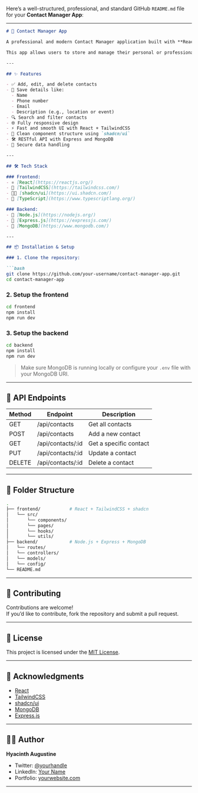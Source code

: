Here’s a well-structured, professional, and standard GitHub `README.md` file for your **Contact Manager App**:

---

```markdown
# 📇 Contact Manager App

A professional and modern Contact Manager application built with **React**, **TailwindCSS**, **TypeScript**, and **shadcn/ui** for the frontend, and **Node.js**, **Express**, and **MongoDB** for the backend.

This app allows users to store and manage their personal or professional contacts efficiently. Each contact includes a name, phone number, email, and an optional description (such as where or how you met — e.g., at a conference, meeting, or online).

---

## ✨ Features

- ✅ Add, edit, and delete contacts
- 📌 Save details like:
  - Name
  - Phone number
  - Email
  - Description (e.g., location or event)
- 🔍 Search and filter contacts
- 🌐 Fully responsive design
- ⚡ Fast and smooth UI with React + TailwindCSS
- 💅 Clean component structure using `shadcn/ui`
- 🛠️ RESTful API with Express and MongoDB
- 🔐 Secure data handling

---

## 🛠 Tech Stack

### Frontend:
- ⚛️ [React](https://reactjs.org/)
- 🎨 [TailwindCSS](https://tailwindcss.com/)
- 🧑‍🎨 [shadcn/ui](https://ui.shadcn.com/)
- 📝 [TypeScript](https://www.typescriptlang.org/)

### Backend:
- 🚀 [Node.js](https://nodejs.org/)
- 🧱 [Express.js](https://expressjs.com/)
- 🍃 [MongoDB](https://www.mongodb.com/)

---

## 📦 Installation & Setup

### 1. Clone the repository:

```bash
git clone https://github.com/your-username/contact-manager-app.git
cd contact-manager-app
```

### 2. Setup the frontend

```bash
cd frontend
npm install
npm run dev
```

### 3. Setup the backend

```bash
cd backend
npm install
npm run dev
```

> Make sure MongoDB is running locally or configure your `.env` file with your MongoDB URI.

---

## 🧪 API Endpoints

| Method | Endpoint          | Description           |
|--------|-------------------|-----------------------|
| GET    | /api/contacts     | Get all contacts      |
| POST   | /api/contacts     | Add a new contact     |
| GET    | /api/contacts/:id | Get a specific contact|
| PUT    | /api/contacts/:id | Update a contact      |
| DELETE | /api/contacts/:id | Delete a contact      |

---

## 📁 Folder Structure

```bash
.
├── frontend/           # React + TailwindCSS + shadcn
│   └── src/
│       └── components/
│       └── pages/
│       └── hooks/
│       └── utils/
├── backend/            # Node.js + Express + MongoDB
│   └── routes/
│   └── controllers/
│   └── models/
│   └── config/
└── README.md
```

---

## 🌟 Contributing

Contributions are welcome!  
If you’d like to contribute, fork the repository and submit a pull request.

---

## 📃 License

This project is licensed under the [MIT License](LICENSE).

---

## 🙌 Acknowledgments

- [React](https://reactjs.org/)
- [TailwindCSS](https://tailwindcss.com/)
- [shadcn/ui](https://ui.shadcn.com/)
- [MongoDB](https://www.mongodb.com/)
- [Express.js](https://expressjs.com/)

---

## 👨‍💻 Author

**Hyacinth Augustine**

- Twitter: [@yourhandle](https://twitter.com/yourhandle)
- LinkedIn: [Your Name](https://linkedin.com/in/yourname)
- Portfolio: [yourwebsite.com](https://yourwebsite.com)

---
```
